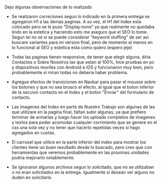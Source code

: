 Dejo algunas observaciones de lo realizado

- Se realizaron correciones segun lo indicado en la primera entrega
  se agregaron H1 a las demas paginas. A su vez, el H1 del Index esta
  colocado pero se le puso "Display:none" ya que realmente no quedaba
  lindo en la estetica y haciendo esto me aseguro que el SEO lo tome. 
	Segun lei no se si se puede considerar "keyword stuffing" de ser
	asi buscare variantes para mi version final, pero de momento al menos
	en lo funcional al SEO y estetica esta como quiero (espero jeje)

- Todas las paginas  tienen responsive, de tener que elegir alguna, 
	diria Contactos o Sobre Nosotros las que estan al 100%,
	hice pruebas en pc y dispositivos moviles con Android e iOS
	y funcionaron muy bien, pero probablemente si miran todas no deberia
  haber problema.

- Agregue efectos de transiciones en Navbar para pasar el mousse
  sobre los botones y que no sea brusco el efecto, al igual que el boton
  inferior de la seccion contacto en el Index y el boton "Enviar" del
  formulario de contacto.

- Las imagenes del Index en parte de Nuestro Trabajo son algunas de las
  que utilizare en la pagina final, faltan subir algunas, ya que prefiero terminar
  de armarlas y luego hacer los uploads completos de imagenes y textos
  para poder acomodar cualquier corrimiento que se genere en el css una sola
  vez y no tener que hacerlo repetidas veces si hago agregados en cuotas.

- El carrusel que utilice en la parte inferior del index para mostrar los clientes
  tiene un buen resultado desde lo buscado, pero creo que con herramientas que veremos
  probablemente en las proximas unidades podria mejorarlo notablemente.

- Se ignoraron algunos archivos segun lo solicitado, que no se utilizaban o no eran
  solicitados en la entrega. Igualmente si desean ver alguno no duden en solicitarlo.

